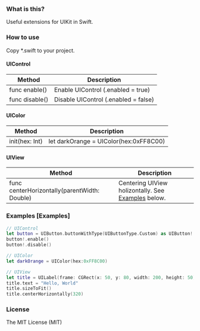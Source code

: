 ### What is this?
Useful extensions for UIKit in Swift.

### How to use
Copy *.swift to your project.

#### UIControl
| Method | Description |
| ---- | --------------- |
| func enable() | Enable UIControl (.enabled = true)  |
| func disable() | Disable UIControl (.enabled = false) |

#### UIColor
| Method | Description |
| ---- | --------------- |
| init(hex: Int) | let darkOrange = UIColor(hex:0xFF8C00) |

#### UIView
| Method | Description |
| ---- | --------------- |
|func centerHorizontally(parentWidth: Double) | Centering UIView holizontally. See [Examples](#examples) below.|

### Examples [Examples]
```swift
// UIControl
let button = UIButton.buttonWithType(UIButtonType.Custom) as UIButton!
button!.enable()
button!.disable()

// UIColor
let darkOrange = UIColor(hex:0xFF8C00)

// UIView
let title = UILabel(frame: CGRect(x: 50, y: 80, width: 200, height: 50))
title.text = "Hello, World"
title.sizeToFit()
title.centerHorizontally(320)
```
### License
The MIT License (MIT)
